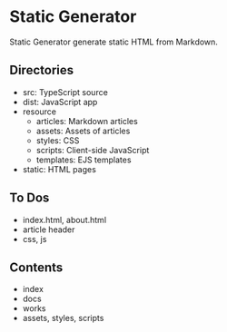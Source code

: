 # Static Generator

Static Generator generate static HTML from Markdown.

## Directories
- src: TypeScript source
- dist: JavaScript app
- resource
    - articles: Markdown articles
    - assets: Assets of articles
    - styles: CSS
    - scripts: Client-side JavaScript
    - templates: EJS templates
- static: HTML pages

## To Dos
- index.html, about.html
- article header
- css, js

## Contents
- index
- docs
- works
- assets, styles, scripts